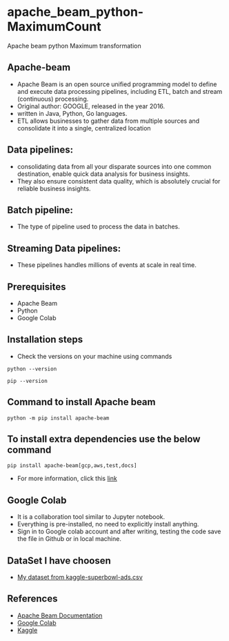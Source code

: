 # apache_beam_python-MaximumCount
Apache beam python Maximum transformation

## Apache-beam 
- Apache Beam is an open source unified programming model to define and execute data processing pipelines, including ETL, batch and stream (continuous) processing.
- Original author: GOOGLE, released in the year 2016.
- written in Java, Python, Go languages.
- ETL allows businesses to gather data from multiple sources and consolidate it into a single, centralized location

## Data pipelines:
- consolidating data from all your disparate sources into one common destination, enable quick data analysis for business insights.
- They also ensure consistent data quality, which is absolutely crucial for reliable business insights.

## Batch pipeline: 
- The type of pipeline used to process the data in batches.

## Streaming Data pipelines:
- These pipelines handles millions of events at scale in real time.

## Prerequisites
- Apache Beam 
- Python
- Google Colab

## Installation steps 
- Check the versions on your machine using commands 
``` 
python --version
```
```
pip --version
```
## Command to install Apache beam 
``` 
python -m pip install apache-beam
```
## To install extra dependencies use the below command
``` 
pip install apache-beam[gcp,aws,test,docs]
```
- For more information, click this [link](https://beam.apache.org/get-started/quickstart-py/)

## Google Colab
- It is a collaboration tool similar to Jupyter notebook.
- Everything is pre-installed, no need to explicitly install anything.
- Sign in to Google colab account and after writing, testing the code save the file in Github or in local machine.

## DataSet I have choosen 
- [My dataset from kaggle-superbowl-ads.csv](https://www.kaggle.com/prondeau/superbowlads)

## References
- [Apache Beam Documentation ](https://colab.research.google.com/github/apache/beam/blob/master/examples/notebooks/get-started/try-apache-beam-py.ipynb)
- [Google Colab](https://colab.research.google.com/github/apache/beam/blob/master/examples/notebooks/get-started/try-apache-beam-py.ipynb)
- [Kaggle](https://www.kaggle.com/)


